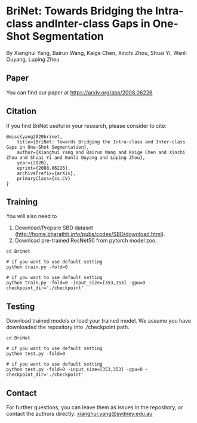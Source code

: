 # BriNet: Towards Bridging the Intra-class andInter-class Gaps in One-Shot Segmentation
By Xianghui Yang, Bairun Wang, Kaige Chen, Xinchi Zhou, Shuai Yi, Wanli Ouyang, Luping Zhou

## Paper

You can find our paper at https://arxiv.org/abs/2008.06226


## Citation

If you find BriNet useful in your research, please consider to cite:

```
@misc{yang2020brinet,
    title={BriNet: Towards Bridging the Intra-class and Inter-class Gaps in One-Shot Segmentation},
    author={Xianghui Yang and Bairun Wang and Kaige Chen and Xinchi Zhou and Shuai Yi and Wanli Ouyang and Luping Zhou},
    year={2020},
    eprint={2008.06226},
    archivePrefix={arXiv},
    primaryClass={cs.CV}
}
 ```

## Training

You will also need to

1) Download/Prepare SBD dataset (http://home.bharathh.info/pubs/codes/SBD/download.html).
2) Download pre-trained ResNet50 from pytorch model zoo.


```shell 
cd BriNet

# if you want to use default setting
python train.py -fold=0

# if you want to use default setting
python train.py -fold=0 -input_size=[353,353] -gpu=0 -checkpoint_dir='./checkpoint'
```

## Testing

Download trained models or load your trained model. We assume you have downloaded the repository into ./checkpoint path.

```shell 
cd BriNet

# if you want to use default setting
python test.py -fold=0

# if you want to use default setting
python test.py -fold=0 -input_size=[353,353] -gpu=0 -checkpoint_dir='./checkpoint'
```


## Contact

For further questions, you can leave them as issues in the repository, or contact the authors directly:
xianghui.yang@sydney.edu.au
